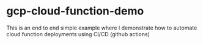 # gcp-cloud-function-demo

This is an end to end simple example where I demonstrate how to automate cloud function deployments using CI/CD (github actions)
